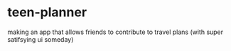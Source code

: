 # teen-planner
making an app that allows friends to contribute to travel plans (with super satifsying ui someday)
